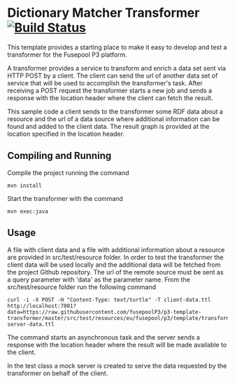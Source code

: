 # Dictionary Matcher Transformer [![Build Status](https://travis-ci.org/fusepoolP3/p3-transformer-template.svg)](https://travis-ci.org/fusepoolP3/p3-transformer-template/)

This template provides a starting place to make it easy to develop and test a transformer for the Fusepool P3 platform. 

A transformer provides a service to transform and enrich a data set sent via HTTP POST by a client. The client can send the url of another data set of service that will be used to accomplish the transformer's task. After receiving a POST request the transformer starts a new job and sends a response with the location header where the client can fetch the result.

This sample code a client sends to the transformer some RDF data about a resource and the url of a data source where additional information can be found and added to the client data. The result graph is provided at the location specified in the location header.

## Compiling and Running

Compile the project running the command

    mvn install

Start the transformer with the command

    mvn exec:java

## Usage

A file with client data and a file with additional information about a resource are provided in src/test/resource folder. 
In order to test the transformer the client data will be used locally and the additional data will be fetched from the
project Github repository. The url of the remote source must be sent as a query parameter with 'data' as the parameter name.
From the src/test/resource folder run the following command 

    curl -i -X POST -H "Content-Type: text/turtle" -T client-data.ttl http://localhost:7001?data=https://raw.githubusercontent.com/fusepoolP3/p3-template-transformer/master/src/test/resources/eu/fusepool/p3/template/transformer/test/mock-server-data.ttl  
 
The command starts an asynchronous task and the server sends a response with the location header where the result will be made 
available to the client.

In the test class a mock server is created to serve the data requested by the transformer on behalf of the client.
